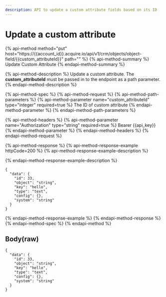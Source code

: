 ```yaml
---
description: API to update a custom attribute fields based on its ID
---
```


# Update a custom attribute

{% api-method method="put" host="https://{{account\_id}}.acquire.io/api/v1/crm/objects/object-field/{{custom\_attributeId}}" path="" %}
{% api-method-summary %}
Update Custom Attribute
{% endapi-method-summary %}

{% api-method-description %}
Update a custom attribute. The **custom\_attributeId** must be passed in to the endpoint as a path parameter.
{% endapi-method-description %}

{% api-method-spec %}
{% api-method-request %}
{% api-method-path-parameters %}
{% api-method-parameter name="custom\_attributeId" type="integer" required=true %}
The ID of custom attribute
{% endapi-method-parameter %}
{% endapi-method-path-parameters %}

{% api-method-headers %}
{% api-method-parameter name="Authorization" type="string" required=true %}
Bearer {{api\_key}}
{% endapi-method-parameter %}
{% endapi-method-headers %}
{% endapi-method-request %}

{% api-method-response %}
{% api-method-response-example httpCode=200 %}
{% api-method-response-example-description %}

{% endapi-method-response-example-description %}

```
{
  "data": {
    "id": 33,
    "object": "string",
    "key": "hello",
    "type": "text",
    "config": {},
    "system": "string"
  }
}
```
{% endapi-method-response-example %}
{% endapi-method-response %}
{% endapi-method-spec %}
{% endapi-method %}

## Body\(raw\)

```text
{
  "data": {
    "id": 33,
    "object": "string",
    "key": "hello",
    "type": "text",
    "config": {},
    "system": "string"
  }
}
```

